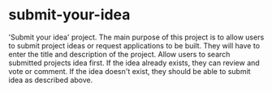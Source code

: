 # submit-your-idea
'Submit your idea' project. The main purpose of this project is to allow users to submit project ideas or request applications to be built. They will have to enter the title and description of the project.  Allow users to search submitted projects idea first. If the idea already exists, they can review and vote or comment. If the idea doesn't exist, they should be able to submit idea as described above.

